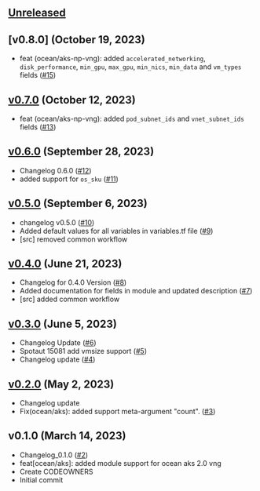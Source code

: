 <a name="unreleased"></a>
## [Unreleased]

<a name="v0.8.0"></a>
## [v0.8.0] (October 19, 2023)

- feat (ocean/aks-np-vng): added `accelerated_networking`, `disk_performance`, `min_gpu`, `max_gpu`, `min_nics`, `min_data` and `vm_types` fields ([#15](https://github.com/spotinst/terraform-spotinst-ocean-aks-np-k8s-vng/issues/15))

<a name="v0.7.0"></a>
## [v0.7.0] (October 12, 2023)

- feat (ocean/aks-np-vng): added `pod_subnet_ids` and `vnet_subnet_ids` fields ([#13](https://github.com/spotinst/terraform-spotinst-ocean-aks-np-k8s-vng/issues/13))


<a name="v0.6.0"></a>
## [v0.6.0] (September 28, 2023)

- Changelog 0.6.0 ([#12](https://github.com/spotinst/terraform-spotinst-ocean-aks-np-k8s-vng/issues/12))
- added support for `os_sku` ([#11](https://github.com/spotinst/terraform-spotinst-ocean-aks-np-k8s-vng/issues/11))


<a name="v0.5.0"></a>
## [v0.5.0] (September 6, 2023)

- changelog v0.5.0 ([#10](https://github.com/spotinst/terraform-spotinst-ocean-aks-np-k8s-vng/issues/10))
- Added default values for all variables in variables.tf file ([#9](https://github.com/spotinst/terraform-spotinst-ocean-aks-np-k8s-vng/issues/9))
- [src] removed common workflow


<a name="v0.4.0"></a>
## [v0.4.0] (June 21, 2023)

- Changelog for 0.4.0 Version ([#8](https://github.com/spotinst/terraform-spotinst-ocean-aks-np-k8s-vng/issues/8))
- Added documentation for fields in module and updated description ([#7](https://github.com/spotinst/terraform-spotinst-ocean-aks-np-k8s-vng/issues/7))
- [src] added common workflow


<a name="v0.3.0"></a>
## [v0.3.0] (June 5, 2023)

- Changelog Update ([#6](https://github.com/spotinst/terraform-spotinst-ocean-aks-np-k8s-vng/issues/6))
- Spotaut 15081 add vmsize support ([#5](https://github.com/spotinst/terraform-spotinst-ocean-aks-np-k8s-vng/issues/5))
- Changelog update ([#4](https://github.com/spotinst/terraform-spotinst-ocean-aks-np-k8s-vng/issues/4))


<a name="v0.2.0"></a>
## [v0.2.0] (May 2, 2023)

- Changelog update
- Fix(ocean/aks): added support meta-argument "count". ([#3](https://github.com/spotinst/terraform-spotinst-ocean-aks-np-k8s-vng/issues/3))


<a name="v0.1.0"></a>
## v0.1.0 (March 14, 2023)

- Changelog_0.1.0 ([#2](https://github.com/spotinst/terraform-spotinst-ocean-aks-np-k8s-vng/issues/2))
- feat[ocean/aks]: added module support for ocean aks 2.0 vng
- Create CODEOWNERS
- Initial commit


[Unreleased]: https://github.com/spotinst/terraform-spotinst-ocean-aks-np-k8s-vng/compare/v0.7.0...HEAD
[v0.7.0]: https://github.com/spotinst/terraform-spotinst-ocean-aks-np-k8s-vng/compare/v0.6.0...v0.7.0
[v0.6.0]: https://github.com/spotinst/terraform-spotinst-ocean-aks-np-k8s-vng/compare/v0.5.0...v0.6.0
[v0.5.0]: https://github.com/spotinst/terraform-spotinst-ocean-aks-np-k8s-vng/compare/v0.4.0...v0.5.0
[v0.4.0]: https://github.com/spotinst/terraform-spotinst-ocean-aks-np-k8s-vng/compare/v0.3.0...v0.4.0
[v0.3.0]: https://github.com/spotinst/terraform-spotinst-ocean-aks-np-k8s-vng/compare/v0.2.0...v0.3.0
[v0.2.0]: https://github.com/spotinst/terraform-spotinst-ocean-aks-np-k8s-vng/compare/v0.1.0...v0.2.0
